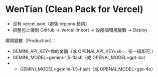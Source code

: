 # WenTian (Clean Pack for Vercel)
- 沒有 vercel.json（避免 regions 錯誤）
- 把整包上傳到 GitHub → Vercel Import → 設兩個環境變數 → Deploy

環境變數（Production）：
- GEMINI_API_KEY=你的金鑰（或 OPENAI_API_KEY=sk-... 任一組即可.）
- GEMINI_MODEL=gemini-1.5-flash（或 OPENAI_MODEL=gpt-4o）
- - GEMINI_MODEL=gemini-1.5-flash（或 OPENAI_MODEL=gpt-4o）

